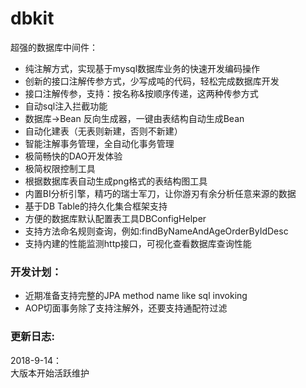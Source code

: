 # dbkit
超强的数据库中间件：

- 纯注解方式，实现基于mysql数据库业务的快速开发编码操作  
- 创新的接口注解传参方式，少写成吨的代码，轻松完成数据库开发
- 接口注解传参，支持：按名称&按顺序传递，这两种传参方式
- 自动sql注入拦截功能
- 数据库->Bean 反向生成器，一键由表结构自动生成Bean
- 自动化建表（无表则新建，否则不新建）
- 智能注解事务管理，全自动化事务管理
- 极简畅快的DAO开发体验
- 极简权限控制工具
- 根据数据库表自动生成png格式的表结构图工具
- 内置BI分析引擎，精巧的瑞士军刀，让你游刃有余分析任意来源的数据
- 基于DB Table的持久化集合框架支持
- 方便的数据库默认配置表工具DBConfigHelper
- 支持方法命名规则查询，例如:findByNameAndAgeOrderByIdDesc
- 支持内建的性能监测http接口，可视化查看数据库查询性能

### 开发计划：
- 近期准备支持完整的JPA method name like sql invoking  
- AOP切面事务除了支持注解外，还要支持通配符过滤  

### 更新日志:
2018-9-14：  
大版本开始活跃维护  




